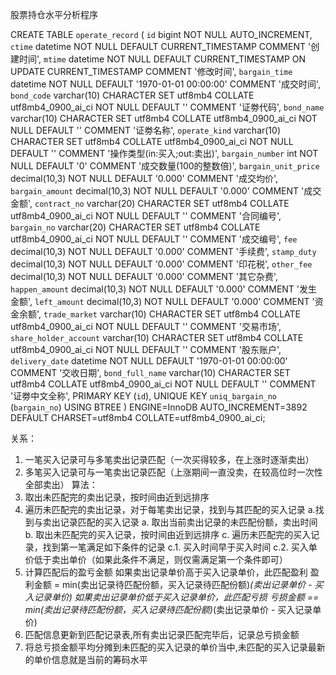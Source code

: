 股票持仓水平分析程序

CREATE TABLE `operate_record` (
  `id` bigint NOT NULL AUTO_INCREMENT,
  `ctime` datetime NOT NULL DEFAULT CURRENT_TIMESTAMP COMMENT '创建时间',
  `mtime` datetime NOT NULL DEFAULT CURRENT_TIMESTAMP ON UPDATE CURRENT_TIMESTAMP COMMENT '修改时间',
  `bargain_time` datetime NOT NULL DEFAULT '1970-01-01 00:00:00' COMMENT '成交时间',
  `bond_code` varchar(10) CHARACTER SET utf8mb4 COLLATE utf8mb4_0900_ai_ci NOT NULL DEFAULT '' COMMENT '证劵代码',
  `bond_name` varchar(10) CHARACTER SET utf8mb4 COLLATE utf8mb4_0900_ai_ci NOT NULL DEFAULT '' COMMENT '证劵名称',
  `operate_kind` varchar(10) CHARACTER SET utf8mb4 COLLATE utf8mb4_0900_ai_ci NOT NULL DEFAULT '' COMMENT '操作类型(in:买入;out:卖出)',
  `bargain_number` int NOT NULL DEFAULT '0' COMMENT '成交数量(100的整数倍)',
  `bargain_unit_price` decimal(10,3) NOT NULL DEFAULT '0.000' COMMENT '成交均价',
  `bargain_amount` decimal(10,3) NOT NULL DEFAULT '0.000' COMMENT '成交金额',
  `contract_no` varchar(20) CHARACTER SET utf8mb4 COLLATE utf8mb4_0900_ai_ci NOT NULL DEFAULT '' COMMENT '合同编号',
  `bargain_no` varchar(20) CHARACTER SET utf8mb4 COLLATE utf8mb4_0900_ai_ci NOT NULL DEFAULT '' COMMENT '成交编号',
  `fee` decimal(10,3) NOT NULL DEFAULT '0.000' COMMENT '手续费',
  `stamp_duty` decimal(10,3) NOT NULL DEFAULT '0.000' COMMENT '印花税',
  `other_fee` decimal(10,3) NOT NULL DEFAULT '0.000' COMMENT '其它杂费',
  `happen_amount` decimal(10,3) NOT NULL DEFAULT '0.000' COMMENT '发生金额',
  `left_amount` decimal(10,3) NOT NULL DEFAULT '0.000' COMMENT '资金余额',
  `trade_market` varchar(10) CHARACTER SET utf8mb4 COLLATE utf8mb4_0900_ai_ci NOT NULL DEFAULT '' COMMENT '交易市场',
  `share_holder_account` varchar(10) CHARACTER SET utf8mb4 COLLATE utf8mb4_0900_ai_ci NOT NULL DEFAULT '' COMMENT '股东账户',
  `delivery_date` datetime NOT NULL DEFAULT '1970-01-01 00:00:00' COMMENT '交收日期',
  `bond_full_name` varchar(10) CHARACTER SET utf8mb4 COLLATE utf8mb4_0900_ai_ci NOT NULL DEFAULT '' COMMENT '证劵中文全称',
  PRIMARY KEY (`id`),
  UNIQUE KEY `uniq_bargain_no` (`bargain_no`) USING BTREE
) ENGINE=InnoDB AUTO_INCREMENT=3892 DEFAULT CHARSET=utf8mb4 COLLATE=utf8mb4_0900_ai_ci;

关系：
1. 一笔买入记录可与多笔卖出记录匹配（一次买得较多，在上涨时逐渐卖出）
2. 多笔买入记录可与一笔卖出记录匹配（上涨期间一直没卖，在较高位时一次性全部卖出）
算法：
1. 取出未匹配完的卖出记录，按时间由近到远排序
2. 遍历未匹配完的卖出记录，对于每笔卖出记录，找到与其匹配的买入记录
   a.找到与卖出记录匹配的买入记录 
      a. 取出当前卖出记录的未匹配份额，卖出时间
      b. 取出未匹配完的买入记录，按时间由近到远排序
      c. 遍历未匹配完的买入记录，找到第一笔满足如下条件的记录
         c.1. 买入时间早于买入时间
         c.2. 买入单价低于卖出单价（如果此条件不满足，则仅需满足第一个条件即可）
3. 计算匹配后的盈亏金额
      如果卖出记录单价高于买入记录单价，此匹配盈利
      盈利金额 = min(卖出记录待匹配份额，买入记录待匹配份额)*(卖出记录单价 - 买入记录单价)
      如果卖出记录单价低于买入记录单价，此匹配亏损
      亏损金额 == min(卖出记录待匹配份额，买入记录待匹配份额)*(卖出记录单价 - 买入记录单价)
4. 匹配信息更新到匹配记录表,所有卖出记录匹配完毕后，记录总亏损金额 
5. 将总亏损金额平均分摊到未匹配的买入记录的单价当中,未匹配的买入记录最新的单价信息就是当前的筹码水平